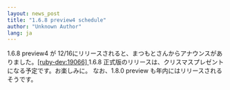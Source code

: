 ```yaml
---
layout: news_post
title: "1.6.8 preview4 schedule"
author: "Unknown Author"
lang: ja
---
```


1\.6.8 preview4 が 12/16にリリースされると、まつもとさんからアナウンスがありました。[\[ruby-dev:19066\]
][1] 1.6.8 正式版のリリースは、クリスマスプレゼントになる予定です。お楽しみに。 なお、1.8.0 preview
も年内にはリリースされるそうです。



[1]: http://blade.nagaokaut.ac.jp/cgi-bin/scat.rb/ruby/ruby-dev/19066 
